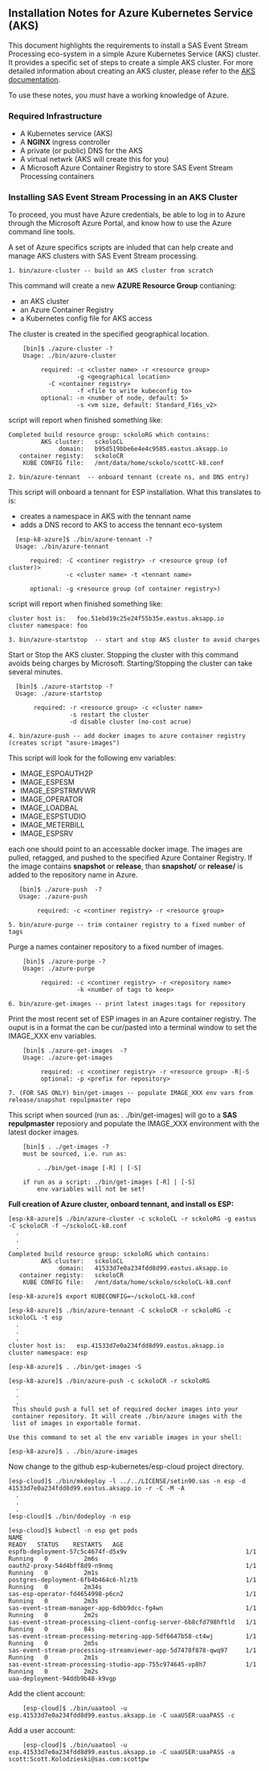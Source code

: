 ## Installation Notes for Azure Kubernetes Service (AKS)

This document highlights the requirements to
install a SAS Event Stream Processing eco-system in a simple Azure Kubernetes Service (AKS) cluster.  It provides a specific set of steps to create
a simple AKS cluster.
For more detailed information about creating an AKS cluster, please refer to the [AKS documentation](https://docs.microsoft.com/en-us/azure/aks/).

To use these notes, you _must_ have a working knowledge of Azure.

### Required Infrastructure
* A Kubernetes service (AKS) 
* A **NGINX** ingress controller
* A private (or public) DNS for the AKS
* A virtual netwrk (AKS will create this for you)
* A Microsoft Azure Container Registry to store SAS Event Stream Processing containers


### Installing SAS Event Stream Processing in an AKS Cluster
To proceed, you must have Azure credentials, be able to
log in to Azure through the Microsoft Azure Portal, and know how to use the Azure
command line tools.

A set of Azure specifics scripts are inluded that can help create and
manage AKS clusters with SAS Event Stream processing.

```1. bin/azure-cluster -- build an AKS cluster from scratch```

This command will create a new **AZURE Resource Group** contianing:

- an AKS cluster
- an Azure Container Registry
- a Kubernetes config file for AKS access

The cluster is created in the specified geographical location.

```
    [bin]$ ./azure-cluster -?
    Usage: ./bin/azure-cluster

         required: -c <cluster name> -r <resource group>
                   -g <geographical location>
		   -C <container registry>
                   -f <file to write kubeconfig to>
         optional: -n <number of node, default: 5>
                   -s <vm size, default: Standard_F16s_v2>
```
script will report when finished something like:
```
Completed build resource group: sckoloRG which contains:
         AKS cluster:   sckoloCL
              domain:   b95d519bbe6e4e4c9585.eastus.aksapp.io
   container registy:   sckoloCR
    KUBE CONFIG file:   /mnt/data/home/sckolo/scottC-k8.conf
```

```2. bin/azure-tennant  -- onboard tennant (create ns, and DNS entry)```

This script will onboard a tennant for ESP installation. What this translates to is:

- creates a namespace in AKS with the tennant name
- adds a DNS record to AKS to access the tennant eco-system

```
  [esp-k8-azure]$ ./bin/azure-tennant -?
  Usage: ./bin/azure-tennant

      required: -C <continer registry> -r <resource group (of cluster)>
                -c <cluster name> -t <tennant name>

      optional: -g <resource group (of container registry>)
```
script will report when finished something like:
```
cluster host is:   foo.51ebd19c25e24f55b35e.eastus.aksapp.io
cluster namespace: foo
```

```3. bin/azure-startstop  -- start and stop AKS cluster to avoid charges```

Start or Stop the AKS cluster. Stopping the cluster with this command avoids being charges by Microsoft. Starting/Stopping the cluster can take several minutes.

```
  [bin]$ ./azure-startstop -?
  Usage: ./azure-startstop

       required: -r <resource group> -c <cluster name>
                 -s restart the cluster
                 -d disable cluster (no-cost acrue)
```

```4. bin/azure-push -- add docker images to azure container registry (creates script "asure-images")```

This script will look for the following env variables:
- IMAGE_ESPOAUTH2P
- IMAGE_ESPESM
- IMAGE_ESPSTRMVWR
- IMAGE_OPERATOR
- IMAGE_LOADBAL
- IMAGE_ESPSTUDIO
- IMAGE_METERBILL
- IMAGE_ESPSRV

each one should point to an accessable docker image. The images are pulled, retagged, and pushed to the specified Azure Container Registry. If the image contains **snapshot** or **release**, than **snapshot/** or **release/** is added to the repository name in Azure.

```
   [bin]$ ./azure-push  -?
   Usage: ./azure-push

        required: -c <continer registry> -r <resource group>

```

```5. bin/azure-purge -- trim container registry to a fixed number of tags```

Purge a names container repository to a fixed number of images. 

```
    [bin]$ ./azure-purge -?
    Usage: ./azure-purge

         required: -c <continer registry> -r <repository name>
                   -k <number of tags to keep>
```

```6. bin/azure-get-images -- print latest images:tags for repository```

Print the most recent set of ESP images in an Azure container registry. The ouput is in a format the can be cur/pasted into a terminal window to set the IMAGE_XXX env variables. 

```
    [bin]$ ./azure-get-images  -?
    Usage: ./azure-get-images

         required: -c <continer registry> -r <resource group> -R|-S
         optional: -p <prefix for repository>
```

```7. (FOR SAS ONLY) bin/get-images -- populate IMAGE_XXX env vars from release/snapshot repulpmaster repo```

This script when sourced (run as: . ./bin/get-images) will go to a **SAS repulpmaster** reposiory and populate the IMAGE_XXX environment with the latest docker images. 
 
```
    [bin]$ . ./get-images -?
    must be sourced, i.e. run as:

        . ./bin/get-image [-R] | [-S]

    if run as a script: ./bin/get-images [-R] | [-S]
        env variables will not be set!
```
**Full creation of Azure cluster, onboard tennant, and install os ESP:**

```
[esp-k8-azure]$ ./bin/azure-cluster -c sckoloCL -r sckoloRG -g eastus -C sckoloCR -f ~/sckoloCL-k8.conf
  .
  .
  .
Completed build resource group: sckoloRG which contains:
         AKS cluster:   sckoloCL
              domain:   41533d7e0a234fdd8d99.eastus.aksapp.io
   container registy:   sckoloCR
    KUBE CONFIG file:   /mnt/data/home/sckolo/sckoloCL-k8.conf
```
```
[esp-k8-azure]$ export KUBECONFIG=~/sckoloCL-k8.conf
```
```
[esp-k8-azure]$ ./bin/azure-tennant -C sckoloCR -r sckoloRG -c sckoloCL -t esp
  .
  .
  .
cluster host is:   esp.41533d7e0a234fdd8d99.eastus.aksapp.io
cluster namespace: esp
```
```
[esp-k8-azure]$ . ./bin/get-images -S
```
```
[esp-k8-azure]$ ./bin/azure-push -c sckoloCR -r sckoloRG
  .
  .
  .
 This should push a full set of required docker images into your
 container repository. It will create ./bin/azure images with the
 list of images in exportable format.

Use this command to set al the env variable images in your shell:

[esp-k8-azure]$ . ./bin/azure-images
```
Now change to the github esp-kubernetes/esp-cloud project directory.
```
[esp-cloud]$ ./bin/mkdeploy -l ../../LICENSE/setin90.sas -n esp -d 41533d7e0a234fdd8d99.eastus.aksapp.io -r -C -M -A
  .
  .
  .
[esp-cloud]$ ./bin/dodeploy -n esp

[esp-cloud]$ kubectl -n esp get pods
NAME                                                              READY   STATUS    RESTARTS   AGE
espfb-deployment-57c5c4674f-d5x9v                                 1/1     Running   0          2m6s
oauth2-proxy-54d4bff8d9-n9nmq                                     1/1     Running   0          2m1s
postgres-deployment-6fb4b464c6-hlztb                              1/1     Running   0          2m34s
sas-esp-operator-fd4654998-p6cn2                                  1/1     Running   0          2m3s
sas-event-stream-manager-app-6dbb9dcc-fg4wn                       1/1     Running   0          2m2s
sas-event-stream-processing-client-config-server-6b8cfd798hftld   1/1     Running   0          84s
sas-event-stream-processing-metering-app-5df6647b58-ct4wj         1/1     Running   0          2m5s
sas-event-stream-processing-streamviewer-app-5d7478f878-qwq97     1/1     Running   0          2m1s
sas-event-stream-processing-studio-app-755c974645-vp8h7           1/1     Running   0          2m2s
uaa-deployment-94ddb9b48-k9vgp
```

Add the client account:
```
    [esp-cloud]$ ./bin/uaatool -u esp.41533d7e0a234fdd8d99.eastus.aksapp.io -C uaaUSER:uaaPASS -c
```
Add a user account:
```
    [esp-cloud]$ ./bin/uaatool -u esp.41533d7e0a234fdd8d99.eastus.aksapp.io -C uaaUSER:uaaPASS -a scott:Scott.Kolodzieski@sas.com:scottpw
```
